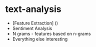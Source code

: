 # text-analysis

* [Feature Extraction] ()
* Sentiment Analysis
* N grams - features based on n-grams
* Everything else interesting
